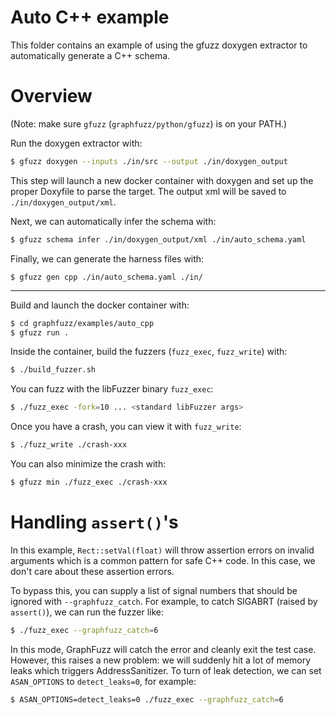 
# Auto C++ example

This folder contains an example of using the gfuzz doxygen extractor to automatically generate a C++ schema.

# Overview

(Note: make sure `gfuzz` (`graphfuzz/python/gfuzz`) is on your PATH.)

Run the doxygen extractor with:

```sh
$ gfuzz doxygen --inputs ./in/src --output ./in/doxygen_output
```

This step will launch a new docker container with doxygen and set up the proper Doxyfile to parse the target. The output xml will be saved to `./in/doxygen_output/xml`.

Next, we can automatically infer the schema with:

```sh
$ gfuzz schema infer ./in/doxygen_output/xml ./in/auto_schema.yaml
```

Finally, we can generate the harness files with:

```
$ gfuzz gen cpp ./in/auto_schema.yaml ./in/
```

---

Build and launch the docker container with:
```sh
$ cd graphfuzz/examples/auto_cpp
$ gfuzz run .
```

Inside the container, build the fuzzers (`fuzz_exec`, `fuzz_write`) with:
```sh
$ ./build_fuzzer.sh
```

You can fuzz with the libFuzzer binary `fuzz_exec`:
```sh
$ ./fuzz_exec -fork=10 ... <standard libFuzzer args>
```

Once you have a crash, you can view it with `fuzz_write`:
```sh
$ ./fuzz_write ./crash-xxx
```

You can also minimize the crash with:
```sh
$ gfuzz min ./fuzz_exec ./crash-xxx
```

# Handling `assert()`'s

In this example, `Rect::setVal(float)` will throw assertion errors on invalid arguments which is a common pattern for safe C++ code. In this case, we don't care about these assertion errors.

To bypass this, you can supply a list of signal numbers that should be ignored with `--graphfuzz_catch`. For example, to catch SIGABRT (raised by `assert()`), we can run the fuzzer like:

```sh
$ ./fuzz_exec --graphfuzz_catch=6
```

In this mode, GraphFuzz will catch the error and cleanly exit the test case. However, this raises a new problem: we will suddenly hit a lot of memory leaks which triggers AddressSanitizer. To turn of leak detection, we can set `ASAN_OPTIONS` to `detect_leaks=0`, for example:

```sh
$ ASAN_OPTIONS=detect_leaks=0 ./fuzz_exec --graphfuzz_catch=6
```
